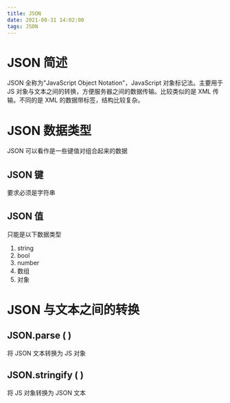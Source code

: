 ```yaml
---
title: JSON
date: 2021-08-31 14:02:00
tags: JSON
---
```


# JSON 简述

JSON 全称为"JavaScript Object Notation"，JavaScript 对象标记法。主要用于 JS 对象与文本之间的转换，方便服务器之间的数据传输。比较类似的是 XML 传输。不同的是 XML 的数据带标签，结构比较复杂。

# JSON 数据类型

JSON 可以看作是一些键值对组合起来的数据

## JSON 键

要求必须是字符串

## JSON 值

只能是以下数据类型

1. string
2. bool
3. number
4. 数组
5. 对象

# JSON 与文本之间的转换

## JSON.parse ( )

将 JSON 文本转换为 JS 对象

## JSON.stringify ( )

将 JS 对象转换为 JSON 文本

